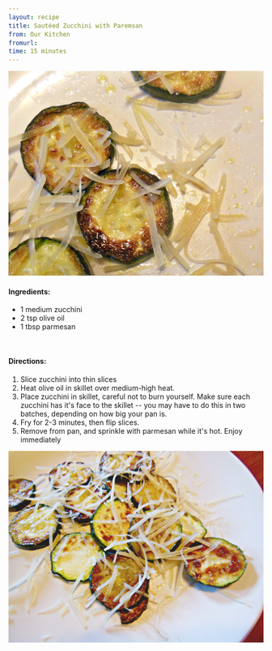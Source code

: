 ```yaml
---
layout: recipe
title: Sautéed Zucchini with Paremsan
from: Our Kitchen
fromurl:
time: 15 minutes
---
```


![Zucchini with Parmesan](/assets/img/fried-zucchini1.jpg)

#### Ingredients:

* 1 medium zucchini
* 2 tsp olive oil
* 1 tbsp parmesan

<br>

#### Directions:

1. Slice zucchini into thin slices
2. Heat olive oil in skillet over medium-high heat. 
3. Place zucchini in skillet, careful not to burn yourself.  Make sure each zucchini has it's face to the skillet -- you may have to do this in two batches, depending on how big your pan is.
4. Fry for 2-3 minutes, then flip slices.
5. Remove from pan, and sprinkle with parmesan while it's hot.  Enjoy immediately

![Zucchini with Parmesan](/assets/img/fried-zucchini2.jpg)
